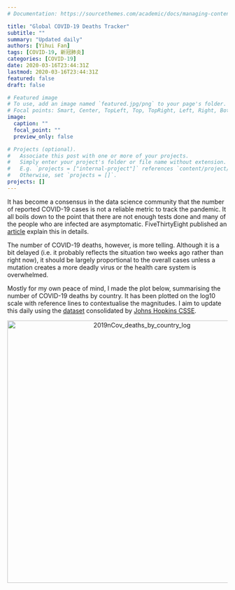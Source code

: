 ```yaml
---
# Documentation: https://sourcethemes.com/academic/docs/managing-content/

title: "Global COVID-19 Deaths Tracker"
subtitle: ""
summary: "Updated daily"
authors: [Yihui Fan]
tags: [COVID-19, 新冠肺炎]
categories: [COVID-19]
date: 2020-03-16T23:44:31Z
lastmod: 2020-03-16T23:44:31Z
featured: false
draft: false

# Featured image
# To use, add an image named `featured.jpg/png` to your page's folder.
# Focal points: Smart, Center, TopLeft, Top, TopRight, Left, Right, BottomLeft, Bottom, BottomRight.
image:
  caption: ""
  focal_point: ""
  preview_only: false

# Projects (optional).
#   Associate this post with one or more of your projects.
#   Simply enter your project's folder or file name without extension.
#   E.g. `projects = ["internal-project"]` references `content/project/deep-learning/index.md`.
#   Otherwise, set `projects = []`.
projects: []
---
```


It has become a consensus in the data science community that the number of reported COVID-19 cases is not a reliable metric to track the pandemic. It all boils down to the point that there are not enough tests done and many of the people who are infected are asymptomatic. FiveThirtyEight published an [article](https://fivethirtyeight.com/features/coronavirus-case-counts-are-meaningless/) explain this in details.

The number of COVID-19 deaths, however, is more telling. Although it is a bit delayed (i.e. it probably reflects the situation two weeks ago rather than right now), it should be largely proportional to the overall cases unless a mutation creates a more deadly virus or the health care system is overwhelmed.

Mostly for my own peace of mind, I made the plot below, summarising the number of COVID-19 deaths by country. It has been plotted on the log10 scale with reference lines to contextualise the magnitudes. I aim to update this daily using the [dataset](https://github.com/CSSEGISandData/COVID-19) consolidated by [Johns Hopkins CSSE](https://systems.jhu.edu/).

<div>
    <a href="https://plotly.com/~presstofan/92/" target="_blank" title="2019nCov_deaths_by_country_log" style="display: block; text-align: center;"><img src="https://plotly.com/~presstofan/92.png" alt="2019nCov_deaths_by_country_log" style="max-width: 100%;width: 600px;"  width="600" onerror="this.onerror=null;this.src='https://plotly.com/404.png';" /></a>
    <script data-plotly="presstofan:92" src="https://plotly.com/embed.js" async></script>
</div>
